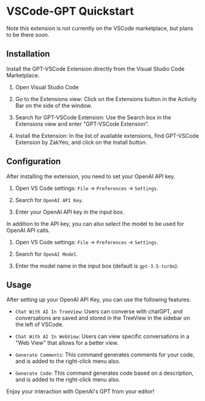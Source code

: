 # VSCode-GPT Quickstart

Note this extension is not currently on the VSCode marketplace, but plans to be there soon.

## Installation

Install the GPT-VSCode Extension directly from the Visual Studio Code Marketplace.

1. Open Visual Studio Code

2. Go to the Extensions view: Click on the Extensions button in the Activity Bar on the side of the window.

3. Search for GPT-VSCode Extension: Use the Search box in the Extensions view and enter "GPT-VSCode Extension".

4. Install the Extension: In the list of available extensions, find GPT-VSCode Extension by ZakYeo, and click on the Install button.

## Configuration

After installing the extension, you need to set your OpenAI API key.

1. Open VS Code settings: `File` -> `Preferences` -> `Settings`.

2. Search for `OpenAI API Key`.

3. Enter your OpenAI API key in the input box.

In addition to the API key, you can also select the model to be used for OpenAI API calls.

1. Open VS Code settings: `File` -> `Preferences` -> `Settings`.

2. Search for `OpenAI Model`.

3. Enter the model name in the input box (default is `gpt-3.5-turbo`).

## Usage

After setting up your OpenAI API Key, you can use the following features:

- `Chat With AI In TreeView`: Users can converse with chatGPT, and conversations are saved and stored in the TreeView in the sidebar on the left of VSCode.

- `Chat With AI In WebView`: Users can view specific conversations in a "Web View" that allows for a better view.

- `Generate Comments`: This command generates comments for your code, and is added to the right-click menu also.

- `Generate Code`: This command generates code based on a description, and is added to the right-click menu also.

Enjoy your interaction with OpenAI's GPT from your editor!
